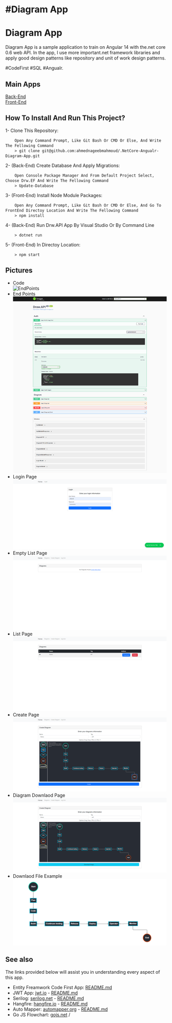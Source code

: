 # #Diagram App

Diagram App
=====
Diagram App is a sample application to train on Angular 14 with the.net core 0.6 web API. In the app, I use more important.net framework libraries and apply good design patterns like repository and unit of work design patterns.

#CodeFirst #SQL #Angualr.

## Main Apps
[Back-End](https://github.com/ahmednageebmahmoud/Learn-By-Examples/main/.NetCore-Angualr-Diagram-App/BackEnd) <br>
[Front-End](https://github.com/ahmednageebmahmoud/Learn-By-Examples/main/.NetCore-Angualr-Diagram-App/FrontEnd)

How To Install And Run This Project?
-----------------------------------------
1- Clone This Repository:
```
    Open Any Command Prompt, Like Git Bash Or CMD Or Else, And Write The Fellowing Command
    > git clone git@github.com:ahmednageebmahmoud/.NetCore-Angualr-Diagram-App.git
```

2- (Back-End) Create Database And Apply Migrations:
```
    Open Console Package Manager And From Default Project Select, Choose Drw.EF And Write The Fellowing Command
    > Update-Database 
```

3- (Front-End) Install Node Module Packages:
```
    Open Any Command Prompt, Like Git Bash Or CMD Or Else, And Go To FrontEnd Directoy Location And Write The Fellowing Command
    > npm install 
```
 
4- (Back-End) Run Drw.API App By Visual Studio Or By Command Line 
```
    > dotnet run 
```
5- (Front-End) In Directoy Location:
```
    > npm start
```

Pictures
--------------------------------------------------------------------------------
- Code
<br>![EndPoints](https://github.com/ahmednageebmahmoud/Learn-By-Examples/main/.NetCore-Angualr-Diagram-App//Documentation/Code.png?raw=true)
- End Points
<br>![EndPoints](https://raw.githubusercontent.com/ahmednageebmahmoud/Learn-By-Examples/main//.NetCore-Angualr-Diagram-App//Documentation/End%20Points.png?raw=true)
- Login Page
<br> ![Login Page](https://raw.githubusercontent.com/ahmednageebmahmoud/Learn-By-Examples/main//.NetCore-Angualr-Diagram-App//Documentation/Login%20Page.png?raw=true)
- Empty List Page
<br> ![Diagram Empty List Page](https://raw.githubusercontent.com/ahmednageebmahmoud/Learn-By-Examples/main//.NetCore-Angualr-Diagram-App//Documentation/Diagram%20List%20Page%20Empty.png?raw=true)
- List Page
<br> ![Diagram List Page](https://raw.githubusercontent.com/ahmednageebmahmoud/Learn-By-Examples/main//.NetCore-Angualr-Diagram-App//Documentation/Diagram%20List%20Page.png?raw=true)
- Create Page
<br> ![Diagram Create Page](https://raw.githubusercontent.com/ahmednageebmahmoud/Learn-By-Examples/main//.NetCore-Angualr-Diagram-App//Documentation/Diagram%20Create%20Page.png?raw=true)
- Diagram Downlaod Page
<br> ![Diagram Downlaod Page](https://raw.githubusercontent.com/ahmednageebmahmoud/Learn-By-Examples/main//.NetCore-Angualr-Diagram-App//Documentation/Diagram%20Downlaod%20Page.png?raw=true)
- Downlaod File Example
<br> ![Downlaod File Example](https://raw.githubusercontent.com/ahmednageebmahmoud/Learn-By-Examples/main//.NetCore-Angualr-Diagram-App//Documentation/Diagram%20Downlaod%20Example.png?raw=true)



See also
--------------------------------------------------------------------------------

The links provided below will assist you in understanding every aspect of this app. 

* Entity Freamwork Code First App: [README.md](https://github.com/ahmednageebmahmoud/Learn-By-Examples/main/LearnNetCoreWepAPI/Entity%20Framework)
* JWT App: [jwt.io](https://jwt.io/) - [README.md](https://github.com/ahmednageebmahmoud/Learn-By-Examples/main/LearnNetCoreWepAPI/LearnNetCoreWepAPI.Authorization)
* Serilog: [serilog.net](https://serilog.net/) - [README.md](https://github.com/ahmednageebmahmoud/Learn-By-Examples/main/.NetCore-Angualr-Diagram-App//SerilogREADME.md) 
* Hangfire:  [hangfire.io](https://www.hangfire.io) - [README.md](https://github.com/ahmednageebmahmoud/Learn-By-Examples/main/.NetCore-Angualr-Diagram-App//HangfireREADME.md) 
* Auto Mapper:  [automapper.org](https://automapper.org/) - [README.md](https://github.com/ahmednageebmahmoud/Learn-By-Examples/main/.NetCore-Angualr-Diagram-App//AutoMapperREADME.md) 
* Go JS Flowchart: [gojs.net](https://gojs.net/latest/samples/flowchart.html)
/
